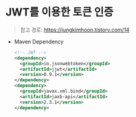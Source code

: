 # JWT를 이용한 토큰 인증

> 참고 경로: https://jungkimhoon.tistory.com/14

* Maven Dependency

  ```xml
  <!-- JWT --> 
  <dependency>
    <groupId>io.jsonwebtoken</groupId>
    <artifactId>jjwt</artifactId>
    <version>0.9.1</version>
  </dependency>
  <dependency>
    <groupId>javax.xml.bind</groupId>
    <artifactId>jaxb-api</artifactId>
    <version>2.3.1</version>
  </dependency>
  ```

  